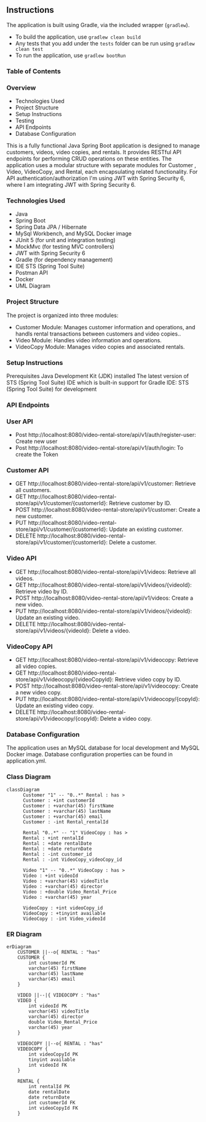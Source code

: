 ## Instructions

The application is built using Gradle, via the included wrapper (`gradlew`).

- To build the application, use `gradlew clean build`
- Any tests that you add under the `tests` folder can be run using `gradlew clean test`
- To run the application, use `gradlew bootRun`

### Table of Contents ###
### Overview ###
* Technologies Used
* Project Structure
* Setup Instructions
* Testing
* API Endpoints
* Database Configuration

This is a fully functional Java Spring Boot application is designed to manage customers, videos, video copies, and rentals. It provides RESTful API endpoints for performing CRUD operations on these entities. The application uses a modular structure with separate modules for Customer , Video, VideoCopy, and Rental, each encapsulating related functionality. For API authentication/authorization I'm using JWT with Spring Security 6, where I am integrating JWT with Spring Security 6.

### Technologies Used ###
* Java
* Spring Boot
* Spring Data JPA / Hibernate
* MySql Workbench, and MySQL Docker image
* JUnit 5 (for unit and integration testing)
* MockMvc (for testing MVC controllers)
* JWT with Spring Security 6
* Gradle (for dependency management)
* IDE STS (Spring Tool Suite)
* Postman API
* Docker
* UML Diagram

### Project Structure ###
The project is organized into three modules:

* Customer Module: Manages customer information and operations, and handls rental transactions between customers and video copies..
* Video Module: Handles video information and operations.
* VideoCopy Module: Manages video copies and associated rentals.

### Setup Instructions ###
Prerequisites
Java Development Kit (JDK) installed
The latest version of STS (Spring Tool Suite) IDE which is built-in support for Gradle
IDE: STS (Spring Tool Suite) for development

### API Endpoints ###
### User API ###
* Post http://localhost:8080/video-rental-store/api/v1/auth/register-user: Create new user
* Post http://localhost:8080/video-rental-store/api/v1/auth/login: To create the Token
### Customer API ###
* GET http://localhost:8080/video-rental-store/api/v1/customer: Retrieve all customers.
* GET http://localhost:8080/video-rental-store/api/v1/customer/{customerId}: Retrieve customer by ID.
* POST http://localhost:8080/video-rental-store/api/v1/customer: Create a new customer.
* PUT http://localhost:8080/video-rental-store/api/v1/customer/{customerId}: Update an existing customer.
* DELETE http://localhost:8080/video-rental-store/api/v1/customer/{customerId}: Delete a customer.
### Video API ###
* GET http://localhost:8080/video-rental-store/api/v1/videos: Retrieve all videos.
* GET http://localhost:8080/video-rental-store/api/v1/videos/{videoId}: Retrieve video by ID.
* POST http://localhost:8080/video-rental-store/api/v1/videos: Create a new video.
* PUT http://localhost:8080/video-rental-store/api/v1/videos/{videoId}: Update an existing video.
* DELETE http://localhost:8080/video-rental-store/api/v1/videos/{videoId}: Delete a video.
### VideoCopy API ###
* GET http://localhost:8080/video-rental-store/api/v1/videocopy: Retrieve all video copies.
* GET http://localhost:8080/video-rental-store/api/v1/videocopy/{videoCopyId}: Retrieve video copy by ID.
* POST http://localhost:8080/video-rental-store/api/v1/videocopy: Create a new video copy.
* PUT http://localhost:8080/video-rental-store/api/v1/videocopy/{copyId}: Update an existing video copy.
* DELETE http://localhost:8080/video-rental-store/api/v1/videocopy/{copyId}: Delete a video copy.
### Database Configuration ###
The application uses an MySQL database for local development and MySQL Docker image. Database configuration properties can be found in application.yml.

### Class Diagram
```mermaid
classDiagram
      Customer "1" -- "0..*" Rental : has >
      Customer : +int customerId
      Customer : +varchar(45) firstName
      Customer : +varchar(45) lastName
      Customer : +varchar(45) email
      Customer : -int Rental_rentalId

      Rental "0..*" -- "1" VideoCopy : has >
      Rental : +int rentalId
      Rental : +date rentalDate
      Rental : +date returnDate
      Rental : -int customer_id
      Rental : -int VideoCopy_videoCopy_id

      Video "1" -- "0..*" VideoCopy : has >
      Video : +int videoId
      Video : +varchar(45) videoTitle
      Video : +varchar(45) director
      Video : +double Video_Rental_Price
      Video : +varchar(45) year

      VideoCopy : +int videoCopy_id
      VideoCopy : +tinyint available
      VideoCopy : -int Video_videoId
```

### ER Diagram
```mermaid
erDiagram
    CUSTOMER ||--o{ RENTAL : "has"
    CUSTOMER {
        int customerId PK
        varchar(45) firstName
        varchar(45) lastName
        varchar(45) email
    }
    
    VIDEO ||--|{ VIDEOCOPY : "has"
    VIDEO {
        int videoId PK
        varchar(45) videoTitle
        varchar(45) director
        double Video_Rental_Price
        varchar(45) year
    }
    
    VIDEOCOPY ||--o{ RENTAL : "has"
    VIDEOCOPY {
        int videoCopyId PK
        tinyint available
        int videoId FK
    }
    
    RENTAL {
        int rentalId PK
        date rentalDate
        date returnDate
        int customerId FK
        int videoCopyId FK
    }
```
